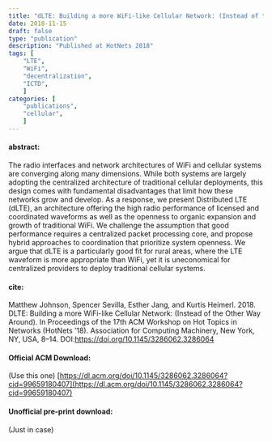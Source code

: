 ```yaml
---
title: "dLTE: Building a more WiFi-like Cellular Network: (Instead of the Other Way Around)"
date: 2018-11-15
draft: false
type: "publication"
description: "Published at HotNets 2018"
tags: [
    "LTE",
    "WiFi",
    "decentralization",
    "ICTD",
    ]
categories: [
    "publications",
    "cellular",
    ]
---
```


#### abstract:

The radio interfaces and network architectures of WiFi and cellular
systems are converging along many dimensions. While both systems are
largely adopting the centralized architecture of traditional cellular
deployments, this design comes with fundamental disadvantages that
limit how these networks grow and develop. As a response, we present
Distributed LTE (dLTE), an architecture offering the high radio
performance of licensed and coordinated waveforms as well as the
openness to organic expansion and growth of traditional WiFi. We
challenge the assumption that good performance requires a centralized
packet processing core, and propose hybrid approaches to coordination
that prioritize system openness. We argue that dLTE is a particularly
good fit for rural areas, where the LTE waveform is more appropriate
than WiFi, yet it is uneconomical for centralized providers to deploy
traditional cellular systems.

#### cite:

Matthew Johnson, Spencer Sevilla, Esther Jang, and Kurtis Heimerl. 2018. DLTE: Building a more WiFi-like Cellular Network: (Instead of the Other Way Around). In Proceedings of the 17th ACM Workshop on Hot Topics in Networks (HotNets ’18). Association for Computing Machinery, New York, NY, USA, 8–14. DOI:https://doi.org/10.1145/3286062.3286064

#### Official ACM Download:

(Use this one)
[https://dl.acm.org/doi/10.1145/3286062.3286064?cid=99659180407](https://dl.acm.org/doi/10.1145/3286062.3286064?cid=99659180407)

#### Unofficial pre-print download:

(Just in case)


